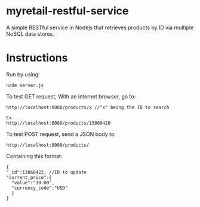 # myretail-restful-service
A simple RESTful service in Nodejs that retrieves products by ID via multiple NoSQL data stores.

# Instructions
Run by using:
```
node server.js
```

To test GET request, With an internet browser, go to:
```
http://localhost:8080/products/x //"x" being the ID to search

Ex.
http://localhost:8080/products/13860420
```

To test POST request, send a JSON body to:
```
http://localhost:8080/products/
```
Containing this format:
```
{
"_id":13860422, //ID to update
"current_price":{
  "value":"30.00",
  "currency_code":"USD"
  }
}
```
